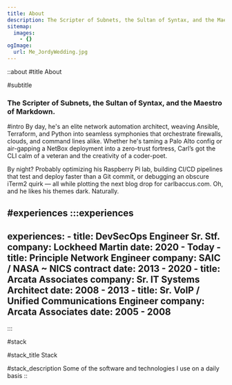 ```yaml
---
title: About
description: The Scripter of Subnets, the Sultan of Syntax, and the Maestro of Markdown
sitemap:
  images:
    - {}
ogImage:
  url: Me_JordyWedding.jpg
---
```


::about
#title
About

#subtitle
### The Scripter of Subnets, the Sultan of Syntax, and the Maestro of Markdown.

#intro
By day, he's an elite network automation architect, weaving Ansible, Terraform, and Python into seamless symphonies that orchestrate firewalls, clouds, and command lines alike. Whether he's taming a Palo Alto config or air-gapping a NetBox deployment into a zero-trust fortress, Carl’s got the CLI calm of a veteran and the creativity of a coder-poet.

By night? Probably optimizing his Raspberry Pi lab, building CI/CD pipelines that test and deploy faster than a Git commit, or debugging an obscure iTerm2 quirk — all while plotting the next blog drop for carlbaccus.com. Oh, and he likes his themes dark. Naturally.

#experiences
  :::experiences
  ---
  experiences:
    - title: DevSecOps Engineer Sr. Stf.
      company: Lockheed Martin
      date: 2020 - Today
    - title: Principle Network Engineer
      company: SAIC / NASA ~ NICS contract
      date: 2013 - 2020
    - title: Arcata Associates
      company: Sr. IT Systems Architect
      date: 2008 - 2013
    - title: Sr. VoIP / Unified Communications Engineer
      company: Arcata Associates
      date: 2005 - 2008
  ---
  :::

#stack

#stack_title
Stack

#stack_description
Some of the software and technologies I use on a daily basis
::
